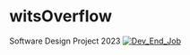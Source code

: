 # witsOverflow
Software Design Project 2023
[![Dev_End_Job](https://circleci.com/gh/Dev_End_Job/Wits_Overflow.svg?style=svg&circle-token=be7c2e028f67481a37d5ca10d1a64ddfcf191a92)](<LINK>)

